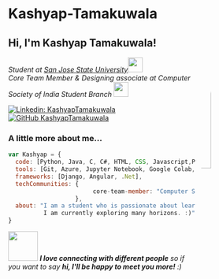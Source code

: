 # Kashyap-Tamakuwala
<h2> Hi, I'm Kashyap Tamakuwala! </h2>
<img style='border-radius: 50%;' align='right' src="https://ih1.redbubble.net/image.1016924547.2059/st,small,507x507-pad,600x600,f8f8f8.jpg" width="24%">
<p><em>Student at <a href="https://www.sjsu.edu/">San Jose State University</a><img src="https://media.giphy.com/media/fYSnHlufseco8Fh93Z/giphy.gif" width="30"></br>Core Team Member & Designing associate at Computer Society of India Student Branch <img src="https://media.giphy.com/media/WUlplcMpOCEmTGBtBW/giphy.gif" width="30">
</em></p>


[![Linkedin: KashyapTamakuwala](https://img.shields.io/badge/-KashyapTamakuwala-blue?style=flat-square&logo=Linkedin&logoColor=white&link=https://www.linkedin.com/in/thaianebraga/)](https://www.linkedin.com/in/kashyap-tamakuwala-075a62168/)
[![GitHub KashyapTamakuwala](https://img.shields.io/github/followers/KashyapTamakuwala?label=follow&style=social)](https://github.com/KashyapTamakuwala/)


###  A little more about me...  

```javascript
var Kashyap = {
  code: [Python, Java, C, C#, HTML, CSS, Javascript,Pandas, Tensorflow, Torch, Numpy],
  tools: [Git, Azure, Jupyter Notebook, Google Colab, VsCode],
  frameworks: [Django, Angular, .Net],
  techCommunities: {
                        core-team-member: "Computer Society of India student branch ddu"
                   },
  about: "I am a student who is passionate about learning and creating solutions.\n
          I am currently exploring many horizons. :)"
}
```

<img src="https://media.giphy.com/media/LnQjpWaON8nhr21vNW/giphy.gif" width="60"> <em><b>I love connecting with different people</b> so if you want to say <b>hi, I'll be happy to meet you more!</b> :)</em>
